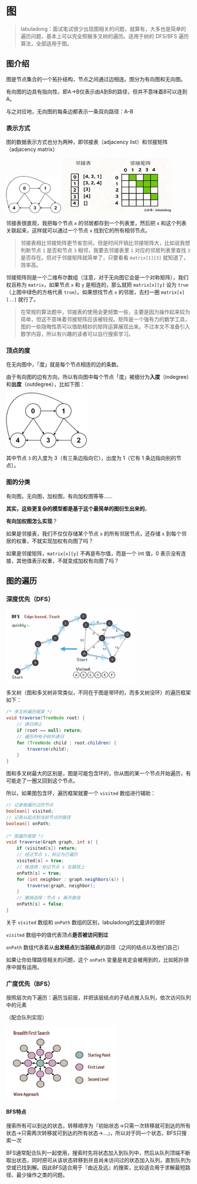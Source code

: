 # 图

> labuladong：面试笔试很少出现图相关的问题，就算有，大多也是简单的遍历问题，基本上可以完全照搬多叉树的遍历。适用于树的 DFS/BFS 遍历算法，全部适用于图。

## 图介绍

图是节点集合的一个拓扑结构，节点之间通过边相连。图分为有向图和无向图。

有向图的边具有指向性，即A->B仅表示由A到B的路径，但并不意味着B可以连到A。

与之对应地，无向图的每条边都表示一条双向路径：A-B

### 表示方式

图的数据表示方式也分为两种，即邻接表（adjacency list）和邻接矩阵（adjacency matrix）

<img src="images\g0.jpg" height="100" width="150">

<img src="images\g1.jpeg" height="150" width="300">

邻接表很直观，我把每个节点 `x` 的邻居都存到一个列表里，然后把 `x` 和这个列表关联起来，这样就可以通过一个节点 `x` 找到它的所有相邻节点。

> 邻接表相比邻接矩阵更节省空间，但是时间开销比邻接矩阵大，比如说我想判断节点 `1` 是否和节点 `3` 相邻，我要去邻接表里 `1` 对应的邻居列表里查找 `3` 是否存在。但对于邻接矩阵就简单了，只要看看 `matrix[1][3]` 就知道了，效率高。

邻接矩阵则是一个二维布尔数组（注意，对于无向图它会是一个对称矩阵），我们权且称为 `matrix`，如果节点 `x` 和 `y` 是相连的，那么就把 `matrix[x][y]` 设为 `true`（上图中绿色的方格代表 `true`）。如果想找节点 `x` 的邻居，去扫一圈 `matrix[x][..]` 就行了。

> 在常规的算法题中，邻接表的使用会更频繁一些，主要是因为操作起来较为简单，但这不意味着邻接矩阵应该被轻视。矩阵是一个强有力的数学工具，图的一些隐晦性质可以借助精妙的矩阵运算展现出来。不过本文不准备引入数学内容，所以有兴趣的读者可以自行搜索学习。

### 顶点的度

在无向图中，「度」就是每个节点相连的边的条数。

由于有向图的边有方向，所以有向图中每个节点「度」被细分为**入度**（indegree）和**出度**（outdegree），比如下图：

<img src="images\g0.jpg" height="150" width="220">

其中节点 `3` 的入度为 3（有三条边指向它），出度为 1（它有 1 条边指向别的节点）。

### 图的分类

有向图，无向图，加权图，有向加权图等等……

**其实，这些更复杂的模型都是基于这个最简单的图衍生出来的**。

**有向加权图怎么实现**？

如果是邻接表，我们不仅仅存储某个节点 `x` 的所有邻居节点，还存储 `x` 到每个邻居的权重，不就实现加权有向图了吗？

如果是邻接矩阵，`matrix[x][y]` 不再是布尔值，而是一个 int 值，0 表示没有连接，其他值表示权重，不就变成加权有向图了吗？

## 图的遍历

### 深度优先（DFS）

<img src="images\dfs.png" height="200" width="350">



多叉树（图和多叉树非常类似，不同在于图是带环的，而多叉树没环）的遍历框架如下：

```java
/* 多叉树遍历框架 */
void traverse(TreeNode root) {
    // 递归停止
    if (root == null) return;
	// 遍历所有子树并递归
    for (TreeNode child : root.children) {
        traverse(child);
    }
}
```

图和多叉树最大的区别是，图是可能包含环的，你从图的某一个节点开始遍历，有可能走了一圈又回到这个节点。

所以，如果图包含环，遍历框架就要一个 `visited` 数组进行辅助：

```java
// 记录被遍历过的节点
boolean[] visited;
// 记录从起点到当前节点的路径
boolean[] onPath;

/* 图遍历框架 */
void traverse(Graph graph, int s) {
    if (visited[s]) return;
    // 经过节点 s，标记为已遍历
    visited[s] = true;
    // 做选择：标记节点 s 在路径上
    onPath[s] = true;
    for (int neighbor : graph.neighbors(s)) {
        traverse(graph, neighbor);
    }
    // 撤销选择：节点 s 离开路径
    onPath[s] = false;
}
```

关于 `visited` 数组和 `onPath` 数组的区别，labuladong的[文章](https://labuladong.github.io/algo/2/20/36/)讲的很好

 `visited` 数组中的值代表顶点**是否被访问到过**

 `onPath` 数组代表着从**出发结点**到**当前结点**的路径（之间的结点以及他们自己）

如果让你处理路径相关的问题，这个 `onPath` 变量是肯定会被用到的，比如拓扑排序中就有运用。

### 广度优先（BFS）

按照层次向下遍历：遍历当前层，并把该层结点的子结点推入队列，依次访问队列中的元素

（配合队列实现）

<img src="images\bfs.png" height="200" width="300">

#### BFS特点

搜索所有可以到达的状态，转移顺序为『初始状态->只需一次转移就可到达的所有状态->只需两次转移就可到达的所有状态->...』，所以对于同—个状态，BFS只搜索一次

BFS通常配合队列一起使用，搜索时先将状态加入到队列中，然后从队列顶端不断取出状态，同时把可从该状态转移到并且尚未访问过的状态加入队列，直到队列为空或已找到解。因此BFS适合用于『由近及远』的搜索，比较适合用于求解最短路径、最少操作之类的问题。

